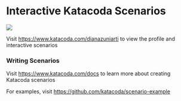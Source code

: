 # Interactive Katacoda Scenarios

[![](http://shields.katacoda.com/katacoda/dianazuniarti/count.svg)](https://www.katacoda.com/dianazuniarti "Get your profile on Katacoda.com")

Visit https://www.katacoda.com/dianazuniarti to view the profile and interactive scenarios

### Writing Scenarios
Visit https://www.katacoda.com/docs to learn more about creating Katacoda scenarios

For examples, visit https://github.com/katacoda/scenario-example
